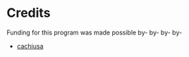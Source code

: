 # Credits
Funding for this program was made possible by- by- by- by-
- [cachiusa](https://github.com/cachiusa)